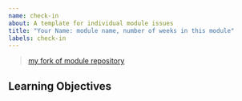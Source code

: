 ```yaml
---
name: check-in
about: A template for individual module issues
title: "Your Name: module name, number of weeks in this module"
labels: check-in
---
```


<!-- you will create ONE check-in issue per module
  at the beginning of the module you will fill in Suggested Study checklist based on the module repo
  each week of the module you will add a new section to this ONE issue including

  make your issue easy to find:

  - milestone: the current module
  - assign: yourself
-->

> [my fork of module repository]()

## Learning Objectives

<!--
  create a study plan for yourself in this module
  you can start by a making checklist from the module's learning objectives
  check off an objective when you think you are comfortable with it
  but don't stop there!  this is your study plan, make it work for you
-->

<!---- BEGIN CHECK-IN TEMPLATE: copy this into a new comment for each week of the module

Week X

- [ ] I have pushed my progress to [my fork of exercises repo](_)

## I Need Help With:

## What went well?

## What went less well?

## Lessons Learned

## Sunday Prep Work

---- END CHECK-IN TEMPLATE ---->

<!---- BEGIN RETRO TEMPLATE: copy this into a new comment at the end of each module

## Me

### What was not clear, where did you get stuck?

### What was clear, what did you master?

### Where can you still use some help?

### Where can you help others moving forwards?

---

## The Course

### What can there be more of?

### What can there be less of?

### What material were most helpful (from HYF or elsewhere)?

### What HYF material was least helpful?

### Any suggestions for future classes?

---- END RETRO TEMPLATE ---->

